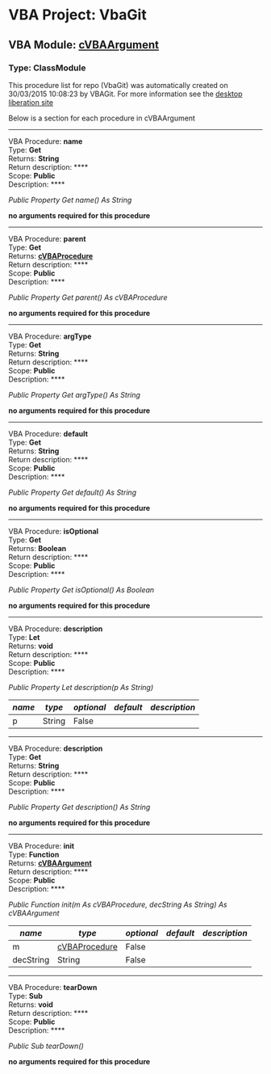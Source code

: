 # VBA Project: **VbaGit**
## VBA Module: **[cVBAArgument](/libraries/cVBAArgument.cls "source is here")**
### Type: ClassModule  

This procedure list for repo (VbaGit) was automatically created on 30/03/2015 10:08:23 by VBAGit.
For more information see the [desktop liberation site](http://ramblings.mcpher.com/Home/excelquirks/drivesdk/gettinggithubready "desktop liberation")

Below is a section for each procedure in cVBAArgument

---
VBA Procedure: **name**  
Type: **Get**  
Returns: **String**  
Return description: ****  
Scope: **Public**  
Description: ****  

*Public Property Get name() As String*  

**no arguments required for this procedure**


---
VBA Procedure: **parent**  
Type: **Get**  
Returns: **[cVBAProcedure](/libraries/cVBAProcedure_cls.md "cVBAProcedure")**  
Return description: ****  
Scope: **Public**  
Description: ****  

*Public Property Get parent() As cVBAProcedure*  

**no arguments required for this procedure**


---
VBA Procedure: **argType**  
Type: **Get**  
Returns: **String**  
Return description: ****  
Scope: **Public**  
Description: ****  

*Public Property Get argType() As String*  

**no arguments required for this procedure**


---
VBA Procedure: **default**  
Type: **Get**  
Returns: **String**  
Return description: ****  
Scope: **Public**  
Description: ****  

*Public Property Get default() As String*  

**no arguments required for this procedure**


---
VBA Procedure: **isOptional**  
Type: **Get**  
Returns: **Boolean**  
Return description: ****  
Scope: **Public**  
Description: ****  

*Public Property Get isOptional() As Boolean*  

**no arguments required for this procedure**


---
VBA Procedure: **description**  
Type: **Let**  
Returns: **void**  
Return description: ****  
Scope: **Public**  
Description: ****  

*Public Property Let description(p As String)*  

*name*|*type*|*optional*|*default*|*description*
---|---|---|---|---
p|String|False||


---
VBA Procedure: **description**  
Type: **Get**  
Returns: **String**  
Return description: ****  
Scope: **Public**  
Description: ****  

*Public Property Get description() As String*  

**no arguments required for this procedure**


---
VBA Procedure: **init**  
Type: **Function**  
Returns: **[cVBAArgument](/libraries/cVBAArgument_cls.md "cVBAArgument")**  
Return description: ****  
Scope: **Public**  
Description: ****  

*Public Function init(m As cVBAProcedure, decString As String) As cVBAArgument*  

*name*|*type*|*optional*|*default*|*description*
---|---|---|---|---
m|[cVBAProcedure](/libraries/cVBAProcedure_cls.md "cVBAProcedure")|False||
decString|String|False||


---
VBA Procedure: **tearDown**  
Type: **Sub**  
Returns: **void**  
Return description: ****  
Scope: **Public**  
Description: ****  

*Public Sub tearDown()*  

**no arguments required for this procedure**
